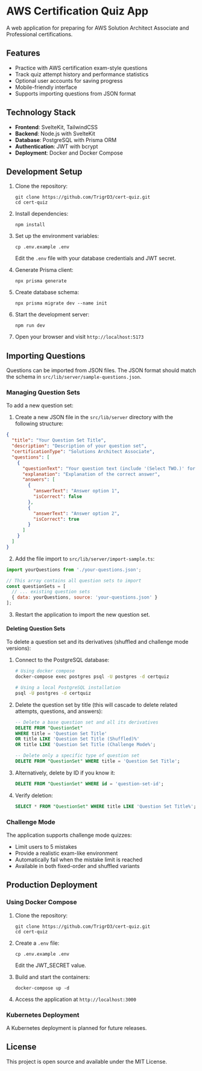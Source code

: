 # AWS Certification Quiz App

A web application for preparing for AWS Solution Architect Associate and Professional certifications.

## Features

- Practice with AWS certification exam-style questions
- Track quiz attempt history and performance statistics
- Optional user accounts for saving progress
- Mobile-friendly interface
- Supports importing questions from JSON format

## Technology Stack

- **Frontend**: SvelteKit, TailwindCSS
- **Backend**: Node.js with SvelteKit
- **Database**: PostgreSQL with Prisma ORM
- **Authentication**: JWT with bcrypt
- **Deployment**: Docker and Docker Compose

## Development Setup

1. Clone the repository:
   ```
   git clone https://github.com/TrigrD3/cert-quiz.git
   cd cert-quiz
   ```

2. Install dependencies:
   ```
   npm install
   ```

3. Set up the environment variables:
   ```
   cp .env.example .env
   ```
   Edit the `.env` file with your database credentials and JWT secret.

4. Generate Prisma client:
   ```
   npx prisma generate
   ```

5. Create database schema:
   ```
   npx prisma migrate dev --name init
   ```

6. Start the development server:
   ```
   npm run dev
   ```

7. Open your browser and visit `http://localhost:5173`

## Importing Questions

Questions can be imported from JSON files. The JSON format should match the schema in `src/lib/server/sample-questions.json`.

### Managing Question Sets

To add a new question set:

1. Create a new JSON file in the `src/lib/server` directory with the following structure:

```json
{
  "title": "Your Question Set Title",
  "description": "Description of your question set",
  "certificationType": "Solutions Architect Associate", 
  "questions": [
    {
      "questionText": "Your question text (include '(Select TWO.)' for multiple answer questions)",
      "explanation": "Explanation of the correct answer",
      "answers": [
        {
          "answerText": "Answer option 1",
          "isCorrect": false
        },
        {
          "answerText": "Answer option 2",
          "isCorrect": true
        }
      ]
    }
  ]
}
```

2. Add the file import to `src/lib/server/import-sample.ts`:

```javascript
import yourQuestions from './your-questions.json';

// This array contains all question sets to import
const questionSets = [
  // ... existing question sets
  { data: yourQuestions, source: 'your-questions.json' }
];
```

3. Restart the application to import the new question set.

#### Deleting Question Sets

To delete a question set and its derivatives (shuffled and challenge mode versions):

1. Connect to the PostgreSQL database:
   ```bash
   # Using docker compose
   docker-compose exec postgres psql -U postgres -d certquiz
   
   # Using a local PostgreSQL installation
   psql -U postgres -d certquiz
   ```

2. Delete the question set by title (this will cascade to delete related attempts, questions, and answers):
   ```sql
   -- Delete a base question set and all its derivatives
   DELETE FROM "QuestionSet" 
   WHERE title = 'Question Set Title' 
   OR title LIKE 'Question Set Title (Shuffled)%'
   OR title LIKE 'Question Set Title (Challenge Mode%';

   -- Delete only a specific type of question set
   DELETE FROM "QuestionSet" WHERE title = 'Question Set Title';
   ```

3. Alternatively, delete by ID if you know it:
   ```sql
   DELETE FROM "QuestionSet" WHERE id = 'question-set-id';
   ```

4. Verify deletion:
   ```sql
   SELECT * FROM "QuestionSet" WHERE title LIKE 'Question Set Title%';
   ```

### Challenge Mode

The application supports challenge mode quizzes:
- Limit users to 5 mistakes
- Provide a realistic exam-like environment
- Automatically fail when the mistake limit is reached
- Available in both fixed-order and shuffled variants

## Production Deployment

### Using Docker Compose

1. Clone the repository:
   ```
   git clone https://github.com/TrigrD3/cert-quiz.git
   cd cert-quiz
   ```

2. Create a `.env` file:
   ```
   cp .env.example .env
   ```
   Edit the JWT_SECRET value.

3. Build and start the containers:
   ```
   docker-compose up -d
   ```

4. Access the application at `http://localhost:3000`

### Kubernetes Deployment

A Kubernetes deployment is planned for future releases.

## License

This project is open source and available under the MIT License.